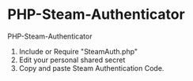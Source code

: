# PHP-Steam-Authenticator
PHP-Steam-Authenticator

1. Include or Require "SteamAuth.php"
2. Edit your personal shared secret
3. Copy and paste Steam Authentication Code.
